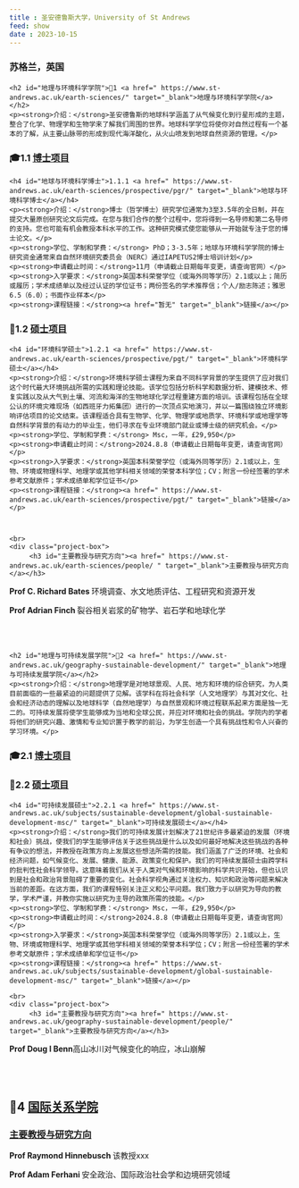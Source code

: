 ```yaml
---
title : 圣安德鲁斯大学，University of St Andrews
feed: show
date : 2023-10-15
---
```


<html lang="zh">
<head>
    <meta charset="UTF-8">
    <title>圣安德鲁斯大学，University of St Andrews </title>
    <link rel="stylesheet" href="/assets/css/CSS.css">
</head>
<body>
    <h3>苏格兰，英国</h3>

    <h2 id="地理与环境科学学院">🏫1 <a href=" https://www.st-andrews.ac.uk/earth-sciences/" target="_blank">地理与环境科学学院</a></h2>
    <p><strong>介绍：</strong>圣安德鲁斯的地球科学涵盖了从气候变化到行星形成的主题，整合了化学、物理学和生物学来了解我们周围的世界。地球科学学位将使你对自然过程有一个基本的了解，从主要山脉带的形成到现代海洋酸化，从火山喷发到地球自然资源的管理。</p>

<h3 id="博士项目">🎓1.1 <a href=" https://www.st-andrews.ac.uk/earth-sciences/prospective/pgr/" target="_blank">博士项目</a></h3>

    <h4 id="地球与环境科学博士">1.1.1 <a href=" https://www.st-andrews.ac.uk/earth-sciences/prospective/pgr/" target="_blank">地球与环境科学博士</a></h4>
    <p><strong>介绍：</strong>博士（哲学博士）研究学位通常为3至3.5年的全日制，并在提交大量原创研究论文后完成。在您与我们合作的整个过程中，您将得到一名导师和第二名导师的支持。您也可能有机会教授本科水平的工作。这种研究模式使您能够从一开始就专注于您的博士论文。</p>
    <p><strong>学位、学制和学费：</strong> PhD；3-3.5年；地球与环境科学学院的博士研究资金通常来自自然环境研究委员会（NERC）通过IAPETUS2博士培训计划</p>
    <p><strong>申请截止时间：</strong>11月（申请截止日期每年变更，请查询官网）</p>
    <p><strong>入学要求：</strong>英国本科荣誉学位（或海外同等学历）2.1或以上；简历或履历；学术成绩单以及经过认证的学位证书；两份签名的学术推荐信；个人/励志陈述；雅思6.5（6.0）；书面作业样本</p>
    <p><strong>课程链接：</strong><a href="暂无" target="_blank">链接</a></p>

<h3 id="硕士项目">📖1.2 <a href=" https://www.st-andrews.ac.uk/earth-sciences/prospective/pgt/" target="_blank">硕士项目</a></h3>

    <h4 id="环境科学硕士">1.2.1 <a href=" https://www.st-andrews.ac.uk/earth-sciences/prospective/pgt/" target="_blank">环境科学硕士</a></h4>
    <p><strong>介绍：</strong>环境科学硕士课程为来自不同科学背景的学生提供了应对我们这个时代最大环境挑战所需的实践和理论技能。该学位包括分析科学和数据分析、建模技术、修复实践以及从大气到土壤、河流和海洋的生物地球化学过程重建方面的培训。该课程包括在全球公认的环境灾难现场（如西班牙力拓集团）进行的一次顶点实地演习，并以一篇围绕独立环境影响评估项目的论文结束。该课程适合具有生物学、化学、物理学或地质学、环境科学或地理学等自然科学背景的有动力的毕业生，他们寻求在专业环境部门就业或博士级的研究机会。</p>
    <p><strong>学位、学制和学费：</strong> Msc，一年，£29,950</p>
    <p><strong>申请截止时间：</strong>2024.8.8（申请截止日期每年变更，请查询官网）</p>
    <p><strong>入学要求：</strong>英国本科荣誉学位（或海外同等学历）2.1或以上，生物、环境或物理科学、地理学或其他学科相关领域的荣誉本科学位；CV；附言一份经签署的学术参考文献原件；学术成绩单和学位证书</p>
    <p><strong>课程链接：</strong><a href=" https://www.st-andrews.ac.uk/earth-sciences/prospective/pgt/" target="_blank">链接</a></p>


   
    <br>
    <div class="project-box">
         <h3 id="主要教授与研究方向"><a href=" https://www.st-andrews.ac.uk/earth-sciences/people/ " target="_blank">主要教授与研究方向</a></h3>
<p><strong> Prof C. Richard Bates </strong>环境调查、水文地质评估、工程研究和资源开发</p>
        <p><strong> Prof Adrian Finch </strong>裂谷相关岩浆的矿物学、岩石学和地球化学</p>
    </div>
    <br>
    <br>

    <h2 id="地理与可持续发展学院">🏫2 <a href=" https://www.st-andrews.ac.uk/geography-sustainable-development/" target="_blank">地理与可持续发展学院</a></h2>
    <p><strong>介绍：</strong>地理学是对地球景观、人民、地方和环境的综合研究，为人类目前面临的一些最紧迫的问题提供了见解。该学科在将社会科学（人文地理学）与其对文化、社会和经济动态的理解以及地球科学（自然地理学）与自然景观和环境过程联系起来方面是独一无二的。可持续发展将使学生能够成为当地和全球公民，并应对环境和社会的挑战。学院内的学者将他们的研究兴趣、激情和专业知识置于教学的前沿，为学生创造一个具有挑战性和令人兴奋的学习环境。</p>

<h3 id="博士项目">🎓2.1 <a href=" https://www.st-andrews.ac.uk/geography-sustainable-development/prospective/pgr/" target="_blank">博士项目</a></h3>

<h3 id="硕士项目">📖2.2 <a href=" https://www.st-andrews.ac.uk/geography-sustainable-development/prospective/pgt/" target="_blank">硕士项目</a></h3>

    <h4 id="可持续发展硕士">2.2.1 <a href=" https://www.st-andrews.ac.uk/subjects/sustainable-development/global-sustainable-development-msc/" target="_blank">可持续发展硕士</a></h4>
    <p><strong>介绍：</strong>我们的可持续发展计划解决了21世纪许多最紧迫的发展（环境和社会）挑战，使我们的学生能够评估关于这些挑战是什么以及如何最好地解决这些挑战的各种有争议的想法，并教授在政策方向上发展这些想法所需的技能。我们涵盖了广泛的环境、社会和经济问题，如气候变化、发展、健康、能源、政策变化和保护。我们的可持续发展硕士由跨学科的批判性社会科学领导。这意味着我们从关于人类对气候和环境影响的科学共识开始，但也认识到是社会和政治背景阻碍了重要的变化。社会科学视角通过关注权力、知识和政治等问题来解决当前的差距。在这方面，我们的课程特别关注正义和公平问题。我们致力于以研究为导向的教学，学术严谨，并教你实施以研究为主导的政策所需的技能。</p>
    <p><strong>学位、学制和学费：</strong> Msc，一年，£29,950</p>
    <p><strong>申请截止时间：</strong>2024.8.8（申请截止日期每年变更，请查询官网）</p>
    <p><strong>入学要求：</strong>英国本科荣誉学位（或海外同等学历）2.1或以上，生物、环境或物理科学、地理学或其他学科相关领域的荣誉本科学位；CV；附言一份经签署的学术参考文献原件；学术成绩单和学位证书</p>
    <p><strong>课程链接：</strong><a href=" https://www.st-andrews.ac.uk/subjects/sustainable-development/global-sustainable-development-msc/" target="_blank">链接</a></p>

    <br>
    <div class="project-box">
         <h3 id="主要教授与研究方向"><a href=" https://www.st-andrews.ac.uk/geography-sustainable-development/people/" target="_blank">主要教授与研究方向</a></h3>
<p><strong> Prof Doug I Benn</strong>高山冰川对气候变化的响应，冰山崩解</p>
    </div>
    <br>
    <br>


<h2 id="国际关系学院">🏫4 <a href=" https://www.st-andrews.ac.uk/international-relations/" target="_blank">国际关系学院</a></h2>

<div class="project-box">
         <h3 id="主要教授与研究方向"><a href="faculty链接" target="_blank">主要教授与研究方向</a></h3>
<p><strong> Prof Raymond Hinnebusch </strong>该教授xxx</p>
        <p><strong> Prof Adam Ferhani </strong>安全政治、国际政治社会学和边境研究领域</p>
</div>
<br>
<br>


</body>
</html>

